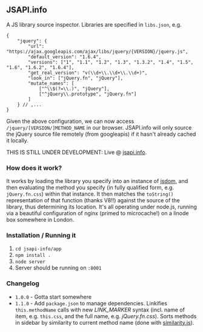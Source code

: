 ## JSAPI.info

A JS library source inspector. Libraries are specified in `libs.json`, e.g.

	{
		"jquery": {
			"url": "https://ajax.googleapis.com/ajax/libs/jquery/{VERSION}/jquery.js",
			"default_version": "1.6.4",
			"versions": ["1", "1.1", "1.2", "1.3", "1.3.2", "1.4", "1.5", "1.6", "1.6.2", "1.6.4"],
			"get_real_version": "v(\\d+\\.\\d+\\.\\d+)",
			"look_in": ["jQuery.fn", "jQuery"],
			"mutate_names": [
				["^\\$(?=\\.)", "jQuery"],
				["^jQuery\\.prototype", "jQuery.fn"]
			]
		} // ,...
	}

Given the above configuration, we can now access `/jquery/[VERSION/]METHOD_NAME` in our browser. JSAPI.info will only source the jQuery source file remotely (from googleapis) if it hasn't already cached it locally. 

THIS IS STILL UNDER DEVELOPMENT: Live @ [jsapi.info](http://jsapi.info).

### How does it work?

It works by loading the library you specify into an instance of [jsdom](https://github.com/tmpvar/jsdom), and then evaluating the method you specify (in fully qualified form, e.g. `jQuery.fn.css`) within that instance. It then matches the `toString()` representation of that function (thanks V8!!) against the source of the library, thus determining its location. It's all operating under node.js, running via a beautiful configuration of nginx (primed to microcache!) on a linode box somewhere in London.

### Installation / Running it

 1. `cd jsapi-info/app`
 2. `npm install .`
 2. `node server`
 3. Server should be running on `:8001`

### Changelog

 * `1.0.0` - Gotta start somewhere
 * `1.1.0` - Add `package.json` to manage dependencies. Linkifies `this.methodName` calls with new *LINK_MARKER* syntax (incl. name of item, e.g. `this.css`, and the full name, e.g. *jQuery.fn.css*). Sorts methods in sidebar by similarity to current method name (done with [similarity.js](https://github.com/jamespadolsey/similarity.js)).